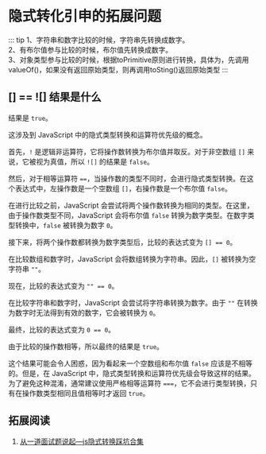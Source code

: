 # 隐式转化引申的拓展问题
::: tip 
1、字符串和数字比较的时候，字符串先转换成数字。  
2、有布尔值参与比较的时候，布尔值先转换成数字。  
3、对象类型参与比较的时候，根据toPrimitive原则进行转换，具体为，先调用valueOf()，如果没有返回原始类型，则再调用toSting()返回原始类型
:::
##  [] == ![] 结果是什么

结果是 `true`。

这涉及到 JavaScript 中的隐式类型转换和运算符优先级的概念。

首先，`!` 是逻辑非运算符，它将操作数转换为布尔值并取反。对于非空数组 `[]` 来说，它被视为真值，所以 `![]` 的结果是 `false`。

然后，对于相等运算符 `==`，当操作数的类型不同时，会进行隐式类型转换。在这个表达式中，左操作数是一个空数组 `[]`，右操作数是一个布尔值 `false`。

在进行比较之前，JavaScript 会尝试将两个操作数转换为相同的类型。在这里，由于操作数类型不同，JavaScript 会将布尔值 `false` 转换为数字类型。在数字类型转换中，`false` 被转换为数字 `0`。

接下来，将两个操作数都转换为数字类型后，比较的表达式变为 `[] == 0`。

在比较数组和数字时，JavaScript 会将数组转换为字符串。因此，`[]` 被转换为空字符串 `""`。

现在，比较的表达式变为 `"" == 0`。

在比较字符串和数字时，JavaScript 会尝试将字符串转换为数字。由于 `""` 在转换为数字时无法得到有效的数字，它会被转换为 `0`。

最终，比较的表达式变为 `0 == 0`。

由于比较的操作数相等，所以最终的结果是 `true`。

这个结果可能会令人困惑，因为看起来一个空数组和布尔值 `false` 应该是不相等的。但是，在 JavaScript 中，隐式类型转换和运算符优先级会导致这样的结果。为了避免这种混淆，通常建议使用严格相等运算符 `===`，它不会进行类型转换，只有在操作数类型相同且值相等时才返回 `true`。

## 拓展阅读
1. [从一道面试题说起—js隐式转换踩坑合集](https://juejin.cn/post/6844903694039777288)